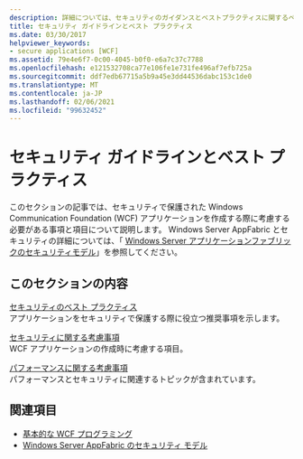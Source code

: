```yaml
---
description: 詳細については、セキュリティのガイダンスとベストプラクティスに関するページを参照してください。
title: セキュリティ ガイドラインとベスト プラクティス
ms.date: 03/30/2017
helpviewer_keywords:
- secure applications [WCF]
ms.assetid: 79e4e6f7-0c00-4045-b0f0-e6a7c37c7788
ms.openlocfilehash: e121532708ca77e106fe1e731fe496af7efb725a
ms.sourcegitcommit: ddf7edb67715a5b9a45e3dd44536dabc153c1de0
ms.translationtype: MT
ms.contentlocale: ja-JP
ms.lasthandoff: 02/06/2021
ms.locfileid: "99632452"
---
```

# <a name="security-guidance-and-best-practices"></a>セキュリティ ガイドラインとベスト プラクティス

このセクションの記事では、セキュリティで保護された Windows Communication Foundation (WCF) アプリケーションを作成する際に考慮する必要がある事項と項目について説明します。 Windows Server AppFabric とセキュリティの詳細については、「 [Windows Server アプリケーションファブリックのセキュリティモデル](/previous-versions/appfabric/ee677202(v=azure.10))」を参照してください。  
  
## <a name="in-this-section"></a>このセクションの内容  

 [セキュリティのベスト プラクティス](best-practices-for-security-in-wcf.md)  
 アプリケーションをセキュリティで保護する際に役立つ推奨事項を示します。  
  
 [セキュリティに関する考慮事項](security-considerations-in-wcf.md)  
 WCF アプリケーションの作成時に考慮する項目。  
  
 [パフォーマンスに関する考慮事項](performance-considerations.md)  
 パフォーマンスとセキュリティに関連するトピックが含まれています。  
  
## <a name="see-also"></a>関連項目

- [基本的な WCF プログラミング](../basic-wcf-programming.md)
- [Windows Server AppFabric のセキュリティ モデル](/previous-versions/appfabric/ee677202(v=azure.10))
